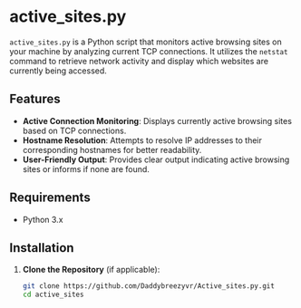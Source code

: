 # active_sites.py

`active_sites.py` is a Python script that monitors active browsing sites on your machine by analyzing current TCP connections. It utilizes the `netstat` command to retrieve network activity and display which websites are currently being accessed.

## Features

- **Active Connection Monitoring**: Displays currently active browsing sites based on TCP connections.
- **Hostname Resolution**: Attempts to resolve IP addresses to their corresponding hostnames for better readability.
- **User-Friendly Output**: Provides clear output indicating active browsing sites or informs if none are found.

## Requirements

- Python 3.x

## Installation

1. **Clone the Repository** (if applicable):
   ```bash
   git clone https://github.com/Daddybreezyvr/Active_sites.py.git
   cd active_sites

